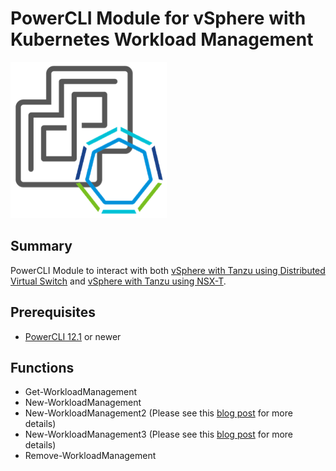 # PowerCLI Module for vSphere with Kubernetes Workload Management

![](vmware-vsphere-with-k8s-icon.png)

## Summary

PowerCLI Module to interact with both [vSphere with Tanzu using Distributed Virtual Switch](https://www.virtuallyghetto.com/2020/10/automated-vsphere-with-tanzu-lab-deployment-script.html) and [vSphere with Tanzu using NSX-T](https://blogs.vmware.com/vsphere/2020/03/vsphere-7-kubernetes-tanzu.html).

## Prerequisites
* [PowerCLI 12.1](https://code.vmware.com/web/tool/12.1.0/vmware-powercli) or newer

## Functions

* Get-WorkloadManagement
* New-WorkloadManagement
* New-WorkloadManagement2 (Please see this [blog post](https://www.virtuallyghetto.com/2020/10/automating-workl…phere-with-tanzu.html) for more details)
* New-WorkloadManagement3 (Please see this [blog post](https://www.virtuallyghetto.com/2021/04/automated-lab-deployment-script-for-vsphere-with-tanzu-using-nsx-advanced-load-balancer-nsx-alb.html) for more details)
* Remove-WorkloadManagement
